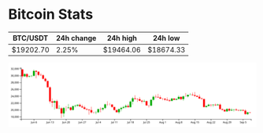 # Bitcoin Stats

BTC/USDT|24h change|24h high|24h low|
|---|---|---|---|
|$19202.70|2.25%|$19464.06|$18674.33|

<img src="./chart.svg">
